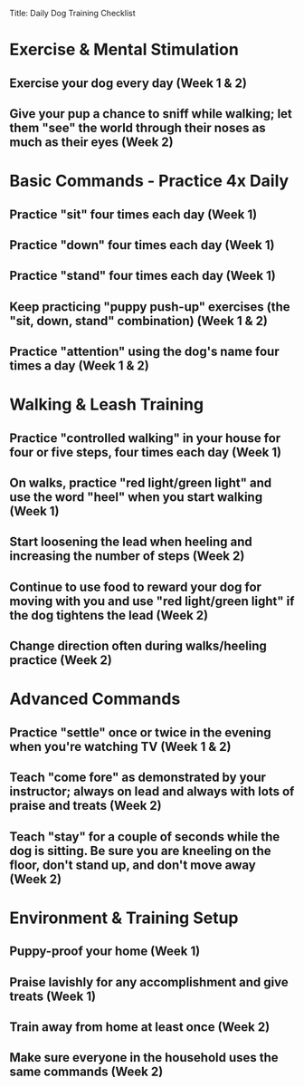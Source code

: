 Title: Daily Dog Training Checklist

# Exercise & Mental Stimulation
## Exercise your dog every day (Week 1 & 2)
## Give your pup a chance to sniff while walking; let them "see" the world through their noses as much as their eyes (Week 2)

# Basic Commands - Practice 4x Daily
## Practice "sit" four times each day (Week 1)
## Practice "down" four times each day (Week 1)
## Practice "stand" four times each day (Week 1)
## Keep practicing "puppy push-up" exercises (the "sit, down, stand" combination) (Week 1 & 2)
## Practice "attention" using the dog's name four times a day (Week 1 & 2)

# Walking & Leash Training
## Practice "controlled walking" in your house for four or five steps, four times each day (Week 1)
## On walks, practice "red light/green light" and use the word "heel" when you start walking (Week 1)
## Start loosening the lead when heeling and increasing the number of steps (Week 2)
## Continue to use food to reward your dog for moving with you and use "red light/green light" if the dog tightens the lead (Week 2)
## Change direction often during walks/heeling practice (Week 2)

# Advanced Commands
## Practice "settle" once or twice in the evening when you're watching TV (Week 1 & 2)
## Teach "come fore" as demonstrated by your instructor; always on lead and always with lots of praise and treats (Week 2)
## Teach "stay" for a couple of seconds while the dog is sitting. Be sure you are kneeling on the floor, don't stand up, and don't move away (Week 2)

# Environment & Training Setup
## Puppy-proof your home (Week 1)
## Praise lavishly for any accomplishment and give treats (Week 1)
## Train away from home at least once (Week 2)
## Make sure everyone in the household uses the same commands (Week 2)
